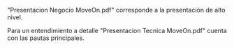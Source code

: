 "Presentacion Negocio MoveOn.pdf" corresponde a la presentación de alto nivel.

Para un entendimiento a detalle "Presentacion Tecnica MoveOn.pdf" cuenta con las pautas principales.